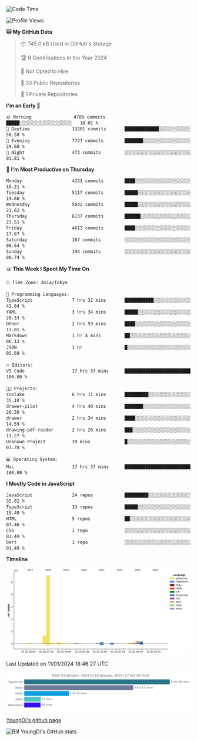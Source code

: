 <!--START_SECTION:waka-->
![Code Time](http://img.shields.io/badge/Code%20Time-312%20hrs%2041%20mins-blue)

![Profile Views](http://img.shields.io/badge/Profile%20Views-0-blue)

**🐱 My GitHub Data** 

> 📦 745.0 kB Used in GitHub's Storage 
 > 
> 🏆 6 Contributions in the Year 2024
 > 
> 🚫 Not Opted to Hire
 > 
> 📜 33 Public Repositories 
 > 
> 🔑 1 Private Repositories 
 > 
**I'm an Early 🐤** 

```text
🌞 Morning                4700 commits        █████░░░░░░░░░░░░░░░░░░░░   18.01 % 
🌆 Daytime                13201 commits       █████████████░░░░░░░░░░░░   50.58 % 
🌃 Evening                7727 commits        ███████░░░░░░░░░░░░░░░░░░   29.60 % 
🌙 Night                  473 commits         ░░░░░░░░░░░░░░░░░░░░░░░░░   01.81 % 
```
📅 **I'm Most Productive on Thursday** 

```text
Monday                   4231 commits        ████░░░░░░░░░░░░░░░░░░░░░   16.21 % 
Tuesday                  5117 commits        █████░░░░░░░░░░░░░░░░░░░░   19.60 % 
Wednesday                5642 commits        █████░░░░░░░░░░░░░░░░░░░░   21.62 % 
Thursday                 6137 commits        ██████░░░░░░░░░░░░░░░░░░░   23.51 % 
Friday                   4613 commits        ████░░░░░░░░░░░░░░░░░░░░░   17.67 % 
Saturday                 167 commits         ░░░░░░░░░░░░░░░░░░░░░░░░░   00.64 % 
Sunday                   194 commits         ░░░░░░░░░░░░░░░░░░░░░░░░░   00.74 % 
```


📊 **This Week I Spent My Time On** 

```text
🕑︎ Time Zone: Asia/Tokyo

💬 Programming Languages: 
TypeScript               7 hrs 32 mins       ███████████░░░░░░░░░░░░░░   42.84 % 
YAML                     3 hrs 34 mins       █████░░░░░░░░░░░░░░░░░░░░   20.33 % 
Other                    2 hrs 59 mins       ████░░░░░░░░░░░░░░░░░░░░░   17.01 % 
Markdown                 1 hr 4 mins         ██░░░░░░░░░░░░░░░░░░░░░░░   06.13 % 
JSON                     1 hr                █░░░░░░░░░░░░░░░░░░░░░░░░   05.69 % 

🔥 Editors: 
VS Code                  17 hrs 37 mins      █████████████████████████   100.00 % 

🐱‍💻 Projects: 
zoolake                  6 hrs 11 mins       █████████░░░░░░░░░░░░░░░░   35.10 % 
drawer-pilot             4 hrs 40 mins       ███████░░░░░░░░░░░░░░░░░░   26.50 % 
drawer                   2 hrs 34 mins       ████░░░░░░░░░░░░░░░░░░░░░   14.59 % 
drawing-pdf-reader       2 hrs 20 mins       ███░░░░░░░░░░░░░░░░░░░░░░   13.27 % 
Unknown Project          39 mins             █░░░░░░░░░░░░░░░░░░░░░░░░   03.78 % 

💻 Operating System: 
Mac                      17 hrs 37 mins      █████████████████████████   100.00 % 
```

**I Mostly Code in JavaScript** 

```text
JavaScript               24 repos            █████████░░░░░░░░░░░░░░░░   35.82 % 
TypeScript               13 repos            █████░░░░░░░░░░░░░░░░░░░░   19.40 % 
HTML                     5 repos             ██░░░░░░░░░░░░░░░░░░░░░░░   07.46 % 
CSS                      1 repo              ░░░░░░░░░░░░░░░░░░░░░░░░░   01.49 % 
Dart                     1 repo              ░░░░░░░░░░░░░░░░░░░░░░░░░   01.49 % 
```



**Timeline**

![Lines of Code chart](https://raw.githubusercontent.com/Youngdi/Youngdi/master/assets/bar_graph.png)


 Last Updated on 11/01/2024 18:46:27 UTC
<!--END_SECTION:waka-->

![wakatime](./images/stat.svg)

[YoungDi's github page](https://youngdi.github.io)

![Bill YoungDi's GitHub stats](https://github-readme-stats.vercel.app/api?username=youngdi&count_private=true&show_icons=true)
